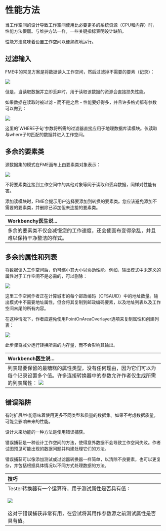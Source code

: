 # 性能方法

当工作空间的设计导致工作空间使用比必要更多的系统资源（CPU和内存）时，性能方法很弱。与维护方法一样，一些关键指标表明设计缺陷。

性能方法意味着设置工作空间以便熟练地运行。

## 过滤输入

FME中的常见方案是将数据读入工作空间，然后过滤掉不需要的要素（记录）：

![](../../.gitbook/assets/img5.039.datafiltertester.png)

但是，当读取数据并立即丢弃时，用于读取该数据的资源会直接损失性能。

如果数据在读取时被过滤 - 而不是之后 - 性能要好得多，并且许多格式都有参数可以做到：

![](../../.gitbook/assets/img5.040.datafiltersqlwhere.png)

这里的'WHERE子句'参数将所需的过滤器直接应用于地理数据库读模块。仅读取与where子句匹配的数据并进入工作空间。

## 多余的要素类

源数据集的模式在FME画布上由要素类对象表示：

![](../../.gitbook/assets/img5.041.excessfeaturetypes.png)

不将要素类连接到工作空间中的其他对象等同于读取和丢弃数据，同样对性能有害。

添加读模块时，FME会提示用户选择要添加到转换的要素类。您应该避免添加不需要的要素类，并删除已添加但未连接的要素类。

|  Workbenchy医生说... |
| :--- |
|  多余的要素类不仅会减慢您的工作速度，还会使画布变得杂乱，并且难以保持干净整洁的样式。 |

## 多余的属性和列表

将数据读入工作空间后，仍可缩小其大小以协助性能。例如，输出模式中未定义的属性对于工作空间不是必需的，可以删除：

![](../../.gitbook/assets/img5.042.excessattrs.png)

这里工作空间作者正在计算城市的每个邮政编码（CFSAUID）中的地址数量。输出模式中不需要地址属性，但会将其复制到邮政编码要素，以及地址列表以及工作空间末尾的所有内容。

在这种情况下，作者应避免使用PointOnAreaOverlayer选项来复制属性和创建列表：

![](../../.gitbook/assets/img5.043.removeexcessattrs.png)

此步骤将减少运行转换所需的内存量，而不会影响其输出。

|  Workbench医生说... |
| :--- |
|  列表是要保留的最糟糕的属性类型，没有任何理由，因为它们可以为每个记录设置多个值。许多连接转换器中的参数允许作者仅生成所需的列表属性：  ![](../../.gitbook/assets/img5.044.minimallistcreation.png) |

## 错误陷阱

有时扩展/性能意味着使用更多不同类型和质量的数据集。如果不考虑数据质量，可能会影响未来的性能。

设计未来功能的一种方法是使用错误捕获。

错误捕获是一种设计工作空间的方法，使得意外数据不会导致工作空间失败。作者试图预见可能出现的数据问题并构建处理它们的方法。

错误捕获可以像添加测试或过滤器转换器一样简单，以清除不良要素，也可以更复杂，并包括根据具体情况以不同方式处理数据的方法。

|  技巧 |
| :--- |
|  Tester转换器有一个运算符，用于测试属性是否具有值： <br><br>![](../../.gitbook/assets/img5.045.testerhasvalueparameter.png)  <br><br>这对于错误捕获非常有用，在尝试将其用作参数源之前测试属性是否具有值。 |

